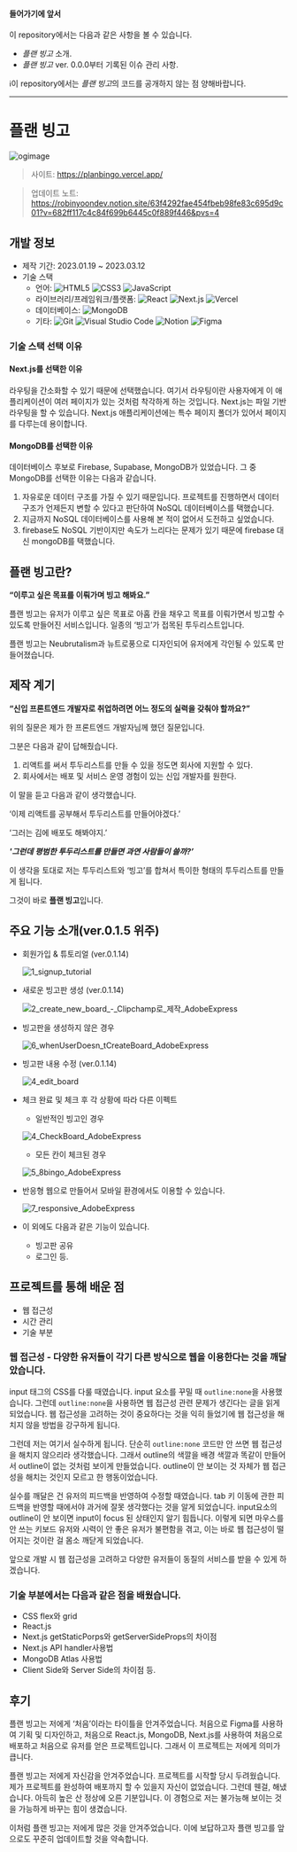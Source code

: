 
#### 들어가기에 앞서 
이 repository에서는 다음과 같은 사항을 볼 수 있습니다.
- *플랜 빙고* 소개.
- *플랜 빙고* ver. 0.0.0부터 기록된 이슈 관리 사항.

ℹ️이 repository에서는 *플랜 빙고*의 코드를 공개하지 않는 점 양해바랍니다.

---
# 플랜 빙고
![ogimage](https://user-images.githubusercontent.com/107087958/225212949-0fcd5019-33db-4730-a003-766277923d48.png)


> 사이트: https://planbingo.vercel.app/

> 업데이트 노트:
https://robinyoondev.notion.site/63f4292fae454fbeb98fe83c695d9c01?v=682ff117c4c84f699b6445c0f889f446&pvs=4

## 개발 정보 
- 제작 기간: 2023.01.19 ~ 2023.03.12
- 기술 스택
  - 언어: 
![HTML5](https://img.shields.io/badge/HTML5-E34F26.svg?&style=flat-square&logo=HTML5&logoColor=white)
![CSS3](https://img.shields.io/badge/CSS3-1572B6.svg?&style=flat-square&logo=CSS3&logoColor=white)
![JavaScript](https://img.shields.io/badge/JavaScript-F7DF1E.svg?&style=flat-square&logo=JavaScript&logoColor=black)
  - 라이브러리/프레임워크/플랫폼: 
![React](https://img.shields.io/badge/React-61DAFB.svg?&style=flat-square&logo=React&logoColor=black)
![Next.js](https://img.shields.io/badge/Next.js-000000.svg?&style=flat-square&logo=Next.js&logoColor=white)
![Vercel](https://img.shields.io/badge/Vercel-000000.svg?&style=flat-square&logo=Vercel&logoColor=white)
  - 데이터베이스: 
![MongoDB](https://img.shields.io/badge/MongoDB-47A248.svg?&style=flat-square&logo=MongoDB&logoColor=white)
  - 기타: 
![Git](https://img.shields.io/badge/Git-F05032.svg?&style=flat-square&logo=Git&logoColor=white)
![Visual Studio Code](https://img.shields.io/badge/Visual%20Studio%20Code-007ACC.svg?&style=flat-square&logo=Visual%20Studio%20Code&logoColor=white)
![Notion](https://img.shields.io/badge/Notion-000000.svg?&style=flat-square&logo=Notion&logoColor=white)
![Figma](https://img.shields.io/badge/Figma-F24E1E.svg?&style=flat-square&logo=Figma&logoColor=white)

### 기술 스택 선택 이유

#### Next.js를 선택한 이유
 라우팅을 간소화할 수 있기 때문에 선택했습니다. 여기서 라우팅이란 사용자에게 이 애플리케이션이 여러 페이지가 있는 것처럼 착각하게 하는 것입니다. Next.js는 파일 기반 라우팅을 할 수 있습니다. Next.js 애플리케이션에는 특수 페이지 폴더가 있어서 페이지를 다루는데 용이합니다.

#### MongoDB를 선택한 이유
데이터베이스 후보로 Firebase, Supabase, MongoDB가 있었습니다.
그 중 MongoDB를 선택한 이유는 다음과 같습니다.

1. 자유로운 데이터 구조를 가질 수 있기 때문입니다. 프로젝트를 진행하면서 데이터 구조가 언제든지 변할 수 있다고 판단하여 NoSQL 데이터베이스를 택했습니다. 
2. 지금까지 NoSQL 데이터베이스를 사용해 본 적이 없어서 도전하고 싶었습니다.
3. firebase도 NoSQL 기반이지만 속도가 느리다는 문제가 있기 때문에 firebase 대신 mongoDB를 택했습니다. 
## 플랜 빙고란?
**“이루고 싶은 목표를 이뤄가며 빙고 해봐요.”**

플랜 빙고는 유저가 이루고 싶은 목표로 아홉 칸을 채우고 목표를 이뤄가면서 빙고할 수 있도록 만들어진 서비스입니다. 일종의 ‘빙고’가 접목된 투두리스트입니다.

플랜 빙고는 Neubrutalism과 뉴트로풍으로 디자인되어 유저에게 각인될 수 있도록 만들어졌습니다.

## 제작 계기
**“신입 프론트엔드 개발자로 취업하려면 어느 정도의 실력을 갖춰야 할까요?”**

위의 질문은 제가 한 프론트엔드 개발자님께 했던 질문입니다.


그분은 다음과 같이 답해줬습니다.
1. 리액트를 써서 투두리스트를 만들 수 있을 정도면 회사에 지원할 수 있다.
2. 회사에서는 배포 및 서비스 운영 경험이 있는 신입 개발자를 원한다.


이 말을 듣고 다음과 같이 생각했습니다. 


‘이제 리액트를 공부해서 투두리스트를 만들어야겠다.’ 

‘그러는 김에 배포도 해봐야지.’

***'그런데 평범한 투두리스트를 만들면 과연 사람들이 쓸까?’***


이 생각을 토대로 저는 투두리스트와 ‘빙고’를 합쳐서 특이한 형태의 투두리스트를 만들게 됩니다.  

그것이 바로 **플랜 빙고**입니다.

## 주요 기능 소개(ver.0.1.5 위주)
- 회원가입 & 튜토리얼 (ver.0.1.14)
  
  ![1_signup_tutorial](https://github.com/robinyoon-dev/plan-bingo-project/assets/107087958/9043cc39-de26-4b5f-852f-0b27b8625cb3)


- 새로운 빙고판 생성 (ver.0.1.14)
  
  ![2_create_new_board_-_Clipchamp로_제작_AdobeExpress](https://github.com/robinyoon-dev/plan-bingo-project/assets/107087958/3d554446-0d73-4898-9d99-2aaa90ae8396)


- 빙고판을 생성하지 않은 경우
  
  ![6_whenUserDoesn_tCreateBoard_AdobeExpress](https://user-images.githubusercontent.com/107087958/227821904-5ddff02f-03a8-4bd7-b9b7-2320918767d6.gif)

- 빙고판 내용 수정 (ver.0.1.14)

  ![4_edit_board](https://github.com/robinyoon-dev/plan-bingo-project/assets/107087958/c91e9432-1a35-41de-b3e8-3e65553dbf5f)

- 체크 완료 및 체크 후 각 상황에 따라 다른 이펙트
  - 일반적인 빙고인 경우
  
  ![4_CheckBoard_AdobeExpress](https://user-images.githubusercontent.com/107087958/227821309-51661dff-9fe0-47f7-b19e-e424916e0fd1.gif)

  - 모든 칸이 체크된 경우
  
  ![5_8bingo_AdobeExpress](https://user-images.githubusercontent.com/107087958/227821401-ef5f2398-9697-4e1b-8005-f3c6b1aba267.gif)


- 반응형 웹으로 만들어서 모바일 환경에서도 이용할 수 있습니다.

  ![7_responsive_AdobeExpress](https://user-images.githubusercontent.com/107087958/227822281-9388d7bc-956c-415c-a2d9-87a7f3ceab7a.gif)


- 이 외에도 다음과 같은 기능이 있습니다. 
  - 빙고판 공유
  - 로그인 등.


## 프로젝트를 통해 배운 점
- 웹 접근성
- 시간 관리
- 기술 부분

### 웹 접근성 - 다양한 유저들이 각기 다른 방식으로 웹을 이용한다는 것을 깨달았습니다.

input 태그의 CSS를 다룰 때였습니다. input 요소를 꾸밀 때 `outline:none`을 사용했습니다. 그런데 `outline:none`을 사용하면 웹 접근성 관련 문제가 생긴다는 글을 읽게 되었습니다. 웹 접근성을 고려하는 것이 중요하다는 것을 익히 들었기에 웹 접근성을 해치지 않을 방법을 강구하게 됩니다.

그런데 저는 여기서 실수하게 됩니다. 단순히 `outline:none` 코드만 안 쓰면 웹 접근성을 해치지 않으리라 생각했습니다. 그래서 outline의 색깔을 배경 색깔과 똑같이 만들어서 outline이 없는 것처럼 보이게 만들었습니다. outline이 안 보이는 것 자체가 웹 접근성을 해치는 것인지 모르고 한 행동이었습니다.

실수를 깨달은 건 유저의 피드백을 반영하여 수정할 때였습니다. tab 키 이동에 관한 피드백을 반영할 때에서야 과거에 잘못 생각했다는 것을 알게 되었습니다.  input요소의 outline이 안 보이면 input이 focus 된 상태인지 알기 힘듭니다. 이렇게 되면 마우스를 안 쓰는 키보드 유저와 시력이 안 좋은 유저가 불편함을 겪고, 이는 바로 웹 접근성이 떨어지는 것이란 걸 몸소 깨닫게 되었습니다.

앞으로 개발 시 웹 접근성을 고려하고 다양한 유저들이 동질의 서비스를 받을 수 있게 하겠습니다.

### 기술 부분에서는 다음과 같은 점을 배웠습니다.
- CSS flex와 grid 
- React.js
- Next.js getStaticPorps와 getServerSideProps의 차이점
- Next.js API handler사용법
- MongoDB Atlas 사용법
- Client Side와 Server Side의 차이점 등.

## 후기
플랜 빙고는 저에게 ‘처음’이라는 타이틀을 안겨주었습니다. 처음으로 Figma를 사용하여 기획 및 디자인하고, 처음으로 React.js, MongoDB, Next.js를 사용하여 처음으로 배포하고 처음으로 유저를 얻은 프로젝트입니다. 그래서 이 프로젝트는 저에게 의미가 큽니다.

플랜 빙고는 저에게 자신감을 안겨주었습니다. 프로젝트를 시작할 당시 두려웠습니다. 제가 프로젝트를 완성하여 배포까지 할 수 있을지 자신이 없었습니다. 그런데 웬걸, 해냈습니다. 아득히 높은 산 정상에 오른 기분입니다. 이 경험으로 저는 불가능해 보이는 것을 가능하게 바꾸는 힘이 생겼습니다.

이처럼 플랜 빙고는 저에게 많은 것을 안겨주었습니다. 이에 보답하고자 플랜 빙고를 앞으로도 꾸준히 업데이트할 것을 약속합니다.

